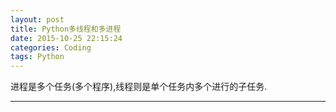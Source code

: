 ```yaml
---
layout: post
title: Python多线程和多进程
date: 2015-10-25 22:15:24
categories: Coding
tags: Python
---
```


进程是多个任务(多个程序),线程则是单个任务内多个进行的子任务.


------
